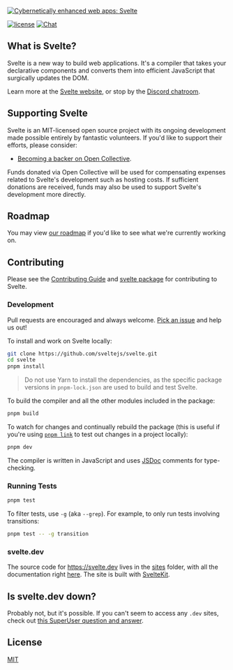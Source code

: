 [![Cybernetically enhanced web apps: Svelte](https://sveltejs.github.io/assets/banner.png)](https://svelte.dev)

[![license](https://img.shields.io/npm/l/svelte.svg)](LICENSE.md) [![Chat](https://img.shields.io/discord/457912077277855764?label=chat&logo=discord)](https://svelte.dev/chat)

## What is Svelte?

Svelte is a new way to build web applications. It's a compiler that takes your declarative components and converts them into efficient JavaScript that surgically updates the DOM.

Learn more at the [Svelte website](https://svelte.dev), or stop by the [Discord chatroom](https://svelte.dev/chat).

## Supporting Svelte

Svelte is an MIT-licensed open source project with its ongoing development made possible entirely by fantastic volunteers. If you'd like to support their efforts, please consider:

- [Becoming a backer on Open Collective](https://opencollective.com/svelte).

Funds donated via Open Collective will be used for compensating expenses related to Svelte's development such as hosting costs. If sufficient donations are received, funds may also be used to support Svelte's development more directly.

## Roadmap

You may view [our roadmap](https://svelte.dev/roadmap) if you'd like to see what we're currently working on.

## Contributing

Please see the [Contributing Guide](CONTRIBUTING.md) and [svelte package](packages/svelte) for contributing to Svelte.

### Development

Pull requests are encouraged and always welcome. [Pick an issue](https://github.com/sveltejs/svelte/issues?q=is%3Aissue+is%3Aopen+sort%3Aupdated-desc) and help us out!

To install and work on Svelte locally:

```bash
git clone https://github.com/sveltejs/svelte.git
cd svelte
pnpm install
```

> Do not use Yarn to install the dependencies, as the specific package versions in `pnpm-lock.json` are used to build and test Svelte.

To build the compiler and all the other modules included in the package:

```bash
pnpm build
```

To watch for changes and continually rebuild the package (this is useful if you're using [`pnpm link`](https://pnpm.io/cli/link) to test out changes in a project locally):

```bash
pnpm dev
```

The compiler is written in JavaScript and uses [JSDoc](https://jsdoc.app/index.html) comments for type-checking.

### Running Tests

```bash
pnpm test
```

To filter tests, use `-g` (aka `--grep`). For example, to only run tests involving transitions:

```bash
pnpm test -- -g transition
```

### svelte.dev

The source code for https://svelte.dev lives in the [sites](https://github.com/sveltejs/sites) folder, with all the documentation right [here](https://github.com/sveltejs/sites). The site is built with [SvelteKit](https://kit.svelte.dev).

## Is svelte.dev down?

Probably not, but it's possible. If you can't seem to access any `.dev` sites, check out [this SuperUser question and answer](https://superuser.com/q/1413402).

## License

[MIT](LICENSE.md)
